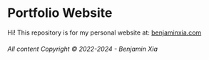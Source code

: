 # Portfolio Website

Hi! This repository is for my personal website at: [benjaminxia.com](https://benjaminxia.com)

###### All content Copyright &copy; 2022-2024 - Benjamin Xia
